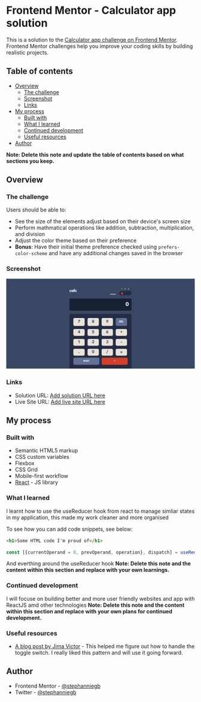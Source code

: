 # Frontend Mentor - Calculator app solution

This is a solution to the [Calculator app challenge on Frontend Mentor](https://www.frontendmentor.io/challenges/calculator-app-9lteq5N29). Frontend Mentor challenges help you improve your coding skills by building realistic projects. 

## Table of contents

- [Overview](#overview)
  - [The challenge](#the-challenge)
  - [Screenshot](#screenshot)
  - [Links](#links)
- [My process](#my-process)
  - [Built with](#built-with)
  - [What I learned](#what-i-learned)
  - [Continued development](#continued-development)
  - [Useful resources](#useful-resources)
- [Author](#author)

**Note: Delete this note and update the table of contents based on what sections you keep.**

## Overview

### The challenge

Users should be able to:

- See the size of the elements adjust based on their device's screen size
- Perform mathmatical operations like addition, subtraction, multiplication, and division
- Adjust the color theme based on their preference
- **Bonus**: Have their initial theme preference checked using `prefers-color-scheme` and have any additional changes saved in the browser

### Screenshot

![](./cal-app/public/Screenshot%202022-10-10%20at%2014-46-08%20Calculator%20App.png)


### Links

- Solution URL: [Add solution URL here](https://github.com/stephanniegb/calculator-app-main)
- Live Site URL: [Add live site URL here](https://stephaniegb-calc-app-1ff339.netlify.app/)

## My process

### Built with

- Semantic HTML5 markup
- CSS custom variables
- Flexbox
- CSS Grid
- Mobile-first workflow
- [React](https://reactjs.org/) - JS library

### What I learned
I learnt how to use the useReducer hook from react to manage simliar states in my application, this made my work cleaner and more organised

To see how you can add code snippets, see below:

```html
<h1>Some HTML code I'm proud of</h1>
```
```js
const [{currentOperand = 0, prevOperand, operation}, dispatch] = useReducer(reducer, {})

```
And everthing around the useReducer hook
**Note: Delete this note and the content within this section and replace with your own learnings.**

### Continued development

I will focuse on building better and more user friendly websites and app with ReactJS amd other technologies
**Note: Delete this note and the content within this section and replace with your own plans for continued development.**

### Useful resources

- [A blog post by Jima Victor](https://webcodespace.com/how-to-create-a-three-state-toggle-switch-using-html-css-and-javascript) - This helped me figure out how to handle the toggle switch. I really liked this pattern and will use it going forward.

## Author

- Frontend Mentor - [@stephanniegb](https://www.frontendmentor.io/stephanniegb)
- Twitter - [@stephanniegb](https://www.twitter.com/stephanniegb)




